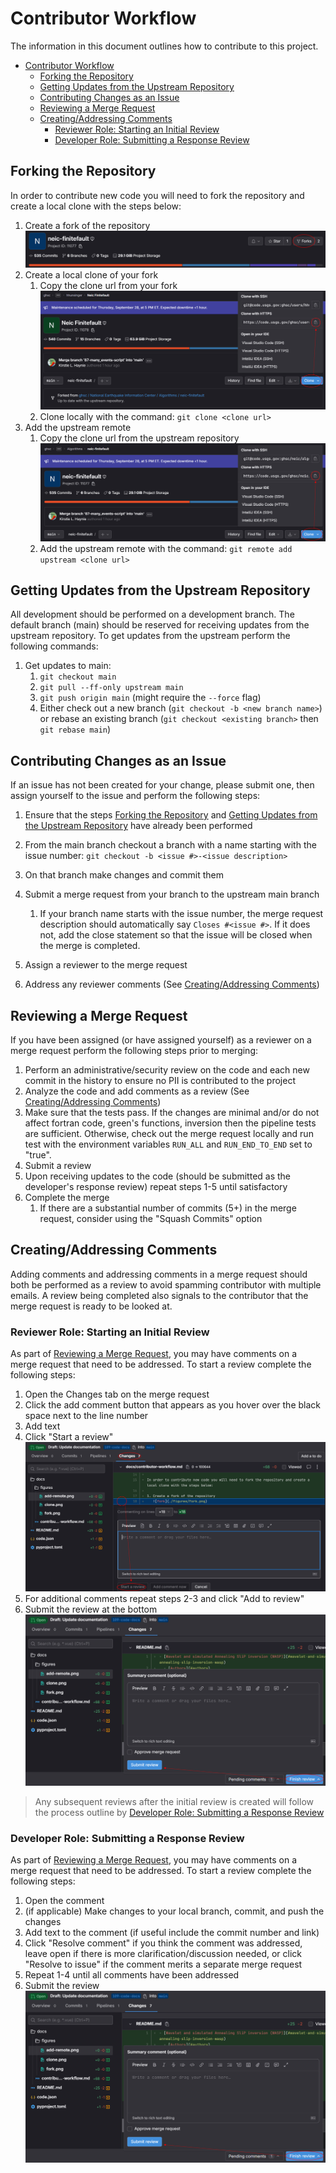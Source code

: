 # Contributor Workflow

The information in this document outlines how to contribute to this project.

- [Contributor Workflow](#contributor-workflow)
  - [Forking the Repository](#forking-the-repository)
  - [Getting Updates from the Upstream Repository](#getting-updates-from-the-upstream-repository)
  - [Contributing Changes as an Issue](#contributing-changes-as-an-issue)
  - [Reviewing a Merge Request](#reviewing-a-merge-request)
  - [Creating/Addressing Comments](#creatingaddressing-comments)
    - [Reviewer Role: Starting an Initial Review](#reviewer-role-starting-an-initial-review)
    - [Developer Role: Submitting a Response Review](#developer-role-submitting-a-response-review)

## Forking the Repository

In order to contribute new code you will need to fork the repository and create a local clone with the steps below:

1. Create a fork of the repository
   ![fork](./figures/fork.png)
2. Create a local clone of your fork
   1. Copy the clone url from your fork
      ![clone](./figures/clone.png)
   2. Clone locally with the command: `git clone <clone url>`
3. Add the upstream remote
   1. Copy the clone url from the upstream repository
      ![add-remote](./figures/add-remote.png)
   2. Add the upstream remote with the command: `git remote add upstream <clone url>`

## Getting Updates from the Upstream Repository

All development should be performed on a development branch. The default branch (main) should be reserved for receiving updates from the upstream repository. To get updates from the upstream perform the following commands:

1. Get updates to main:
   1. `git checkout main`
   2. `git pull --ff-only upstream main`
   3. `git push origin main` (might require the `--force` flag)
   4. Either check out a new branch (`git checkout -b <new branch name>`) or rebase an existing branch (`git checkout <existing branch>` then `git rebase main`)

## Contributing Changes as an Issue

If an issue has not been created for your change, please submit one, then assign yourself to the issue and perform the following steps:

1. Ensure that the steps [Forking the Repository](#forking-the-repository) and [Getting Updates from the Upstream Repository](#getting-updates-from-the-upstream-repository) have already been performed
2. From the main branch checkout a branch with a name starting with the issue number: `git checkout -b <issue #>-<issue description>`
3. On that branch make changes and commit them
4. Submit a merge request from your branch to the upstream main branch

   1. If your branch name starts with the issue number, the merge request description should automatically say `Closes #<issue #>`. If it does not, add the close statement so that the issue will be closed when the merge is completed.

5. Assign a reviewer to the merge request
6. Address any reviewer comments (See [Creating/Addressing Comments](#creatingaddressing-comments))

## Reviewing a Merge Request

If you have been assigned (or have assigned yourself) as a reviewer on a merge request perform the following steps prior to merging:

1. Perform an administrative/security review on the code and each new commit in the history to ensure no PII is contributed to the project
2. Analyze the code and add comments as a review (See [Creating/Addressing Comments](#creatingaddressing-comments))
3. Make sure that the tests pass. If the changes are minimal and/or do not affect fortran code, green's functions, inversion then the pipeline tests are sufficient. Otherwise, check out the merge request locally and run test with the environment variables `RUN_ALL` and `RUN_END_TO_END` set to "true".
4. Submit a review
5. Upon receiving updates to the code (should be submitted as the developer's response review) repeat steps 1-5 until satisfactory
6. Complete the merge
   1. If there are a substantial number of commits (5+) in the merge request, consider using the "Squash Commits" option

## Creating/Addressing Comments

Adding comments and addressing comments in a merge request should both be performed as a review to avoid spamming contributor with multiple emails. A review being completed also signals to the contributor that the merge request is ready to be looked at.

### Reviewer Role: Starting an Initial Review

As part of [Reviewing a Merge Request](#reviewing-a-merge-request), you may have comments on a merge request that need to be addressed. To start a review complete the following steps:

1. Open the Changes tab on the merge request
2. Click the add comment button that appears as you hover over the black space next to the line number
3. Add text
4. Click "Start a review"
   ![start-review](./figures/start-review.png)
5. For additional comments repeat steps 2-3 and click "Add to review"
6. Submit the review at the bottom
   ![submit-review](./figures/submit-review.png)

> Any subsequent reviews after the initial review is created will follow the process outline by [Developer Role: Submitting a Response Review](#developer-role-submitting-a-response-review)

### Developer Role: Submitting a Response Review

As part of [Reviewing a Merge Request](#reviewing-a-merge-request), you may have comments on a merge request that need to be addressed. To start a review complete the following steps:

1. Open the comment
2. (if applicable) Make changes to your local branch, commit, and push the changes
3. Add text to the comment (if useful include the commit number and link)
4. Click "Resolve comment" if you think the comment was addressed, leave open if there is more clarification/discussion needed, or click "Resolve to issue" if the comment merits a separate merge request
5. Repeat 1-4 until all comments have been addressed
6. Submit the review
   ![submit-review](./figures/submit-review.png)
